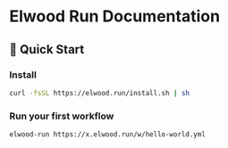 # Elwood Run Documentation

## 🚀 Quick Start

### Install

```bash
curl -fsSL https://elwood.run/install.sh | sh
```

### Run your first workflow
```bash
elwood-run https://x.elwood.run/w/hello-world.yml
```